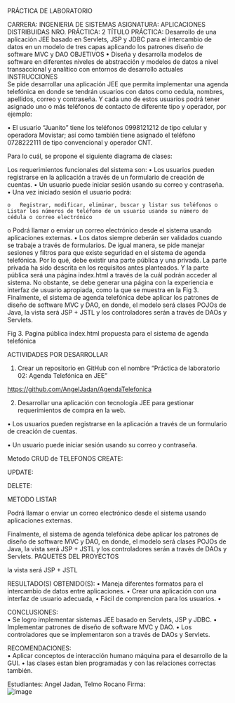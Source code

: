 
PRÁCTICA DE LABORATORIO 
 
 
CARRERA: INGENIERIA DE SISTEMAS 	ASIGNATURA: APLICACIONES DISTRIBUIDAS 
NRO. PRÁCTICA: 	2 	TÍTULO PRÁCTICA: Desarrollo de una aplicación JEE basado en Servlets, JSP y JDBC para el intercambio de datos en un modelo de tres capas aplicando los patrones diseño de software MVC y DAO 
OBJETIVOS 
• Diseña y desarrolla modelos de software en diferentes niveles de abstracción y modelos de datos a nivel transaccional y analítico con entornos de desarrollo actuales  
INSTRUCCIONES  	 
Se pide desarrollar una aplicación JEE que permita implementar una agenda telefónica en donde se tendrán usuarios con datos como cedula, nombres, apellidos, correo y contraseña. Y cada uno de estos usuarios podrá tener asignado uno o más teléfonos de contacto de diferente tipo y operador, por ejemplo: 
 
•	El usuario “Juanito” tiene los teléfonos 0998121212 de tipo celular y operadora Movistar; así como también tiene asignado el teléfono 0728222111 de tipo convencional y operador CNT. 
 
Para lo cuál, se propone el siguiente diagrama de clases: 
 	 	 
		
 		 
		
 
Los requerimientos funcionales del sistema son: 
•	Los usuarios pueden registrarse en la aplicación a través de un formulario de creación de cuentas. 
•	Un usuario puede iniciar sesión usando su correo y contraseña. 
•	Una vez iniciado sesión el usuario podrá: 

	o	Registrar, modificar, eliminar, buscar y listar sus teléfonos o Listar los números de teléfono de un usuario usando su número de cédula o correo electrónico 
o	Podrá llamar o enviar un correo electrónico desde el sistema usando aplicaciones externas. 
• 	Los datos siempre deberán ser validados cuando se trabaje a través de formularios. 
De igual manera, se pide manejar sesiones y filtros para que existe seguridad en el sistema de agenda telefónica. Por lo qué, debe existir una parte pública y una privada. La parte privada ha sido descrita en los requisitos antes planteados. Y la parte pública será una página index.html a través de la cuál podrán acceder al sistema. No obstante, se debe generar una página con la experiencia e interfaz de usuario apropiada, como la que se muestra en la Fig 3. Finalmente, el sistema de agenda telefónica debe aplicar los patrones de diseño de software MVC y DAO, en donde, el modelo será clases POJOs de Java, la vista será JSP + JSTL y los controladores serán a través de DAOs y Servlets. 
 
  
Fig 3. Pagina pública index.html propuesta para el sistema de agenda telefónica 
 
ACTIVIDADES POR DESARROLLAR  
1. Crear un repositorio en GitHub con el nombre “Práctica de laboratorio 02: Agenda Telefónica en JEE” 

https://github.com/AngelJadan/AgendaTelefonica 
 
2. Desarrollar una aplicación con tecnología JEE para gestionar requerimientos de compra en la web. 

•	Los usuarios pueden registrarse en la aplicación a través de un formulario de creación de cuentas. 
 
•	Un usuario puede iniciar sesión usando su correo y contraseña. 

 


Metodo CRUD de TELEFONOS
CREATE:
 
UPDATE:
 
DELETE:
 
METODO LISTAR
 
Podrá llamar o enviar un correo electrónico desde el sistema usando aplicaciones externas. 
 

Finalmente, el sistema de agenda telefónica debe aplicar los patrones de diseño de software MVC y DAO, en donde, el modelo será clases POJOs de Java, la vista será JSP + JSTL y los controladores serán a través de DAOs y Servlets. 
PAQUETES DEL PROYECTOS
 

la vista será JSP + JSTL

 

RESULTADO(S) OBTENIDO(S): 
•	Maneja diferentes formatos para el intercambio de datos entre aplicaciones. 
•	Crear una aplicación con una interfaz de usuario adecuada, 
•	Fácil de comprencion para los usuarios.
•	

 
CONCLUSIONES:  
•	Se logro implementar sistemas JEE basado en Servlets, JSP y JDBC. 
•	Implementar patrones de diseño de software MVC y DAO.
•	Los controladores que se implementaron son a través de DAOs y Servlets.


 
RECOMENDACIONES:  
•	Aplicar conceptos de interacción humano máquina para el desarrollo de la GUI. 
•	las clases estan bien programadas y con las relaciones correctas también.


 
 
Estudiantes:  Angel Jadan, Telmo Rocano
Firma:   
![image](https://user-images.githubusercontent.com/62858551/118599360-018ce680-b775-11eb-9c83-0fa2ac06ab6f.png)
